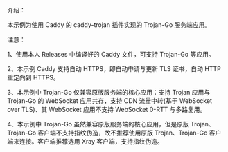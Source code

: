 介绍：

本示例为使用 Caddy 的 caddy-trojan 插件实现的 Trojan-Go 服务端应用。

注意：

1、使用本人 Releases 中编译好的 Caddy 文件，可支持 Trojan-Go 等应用。

2、本示例 Caddy 支持自动 HTTPS，即自动申请与更新 TLS 证书，自动 HTTP 重定向到 HTTPS。

3、本示例中 Trojan-Go 仅兼容原版服务端的核心应用：支持 Trojan 应用与 Trojan-Go 的 WebSocket 应用共存，支持 CDN 流量中转(基于 WebSocket over TLS)、其 WebSocket 应用不支持 WebSocket 0-RTT 与多路复用。

4、本示例中 Trojan-Go 虽然兼容原版服务端的核心应用，但是原版 Trojan、Trojan-Go 客户端不支持指纹伪造，故不推荐使用原版 Trojan、Trojan-Go 客户端来连接。客户端推荐选用 Xray 客户端，支持指纹伪造。
